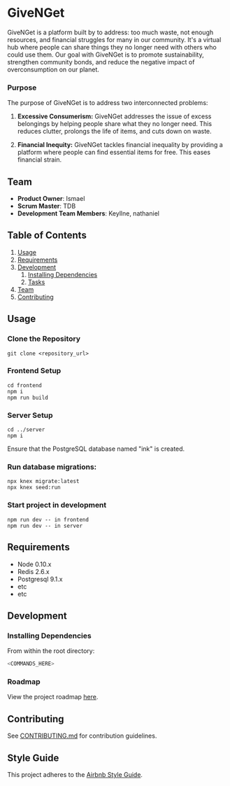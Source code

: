 # GiveNGet

GiveNGet is a platform built by to address: too much waste, not enough resources, and financial struggles for many in our community. It's a virtual hub where people can share things they no longer need with others who could use them. Our goal with GiveNGet is to promote sustainability, strengthen community bonds, and reduce the negative impact of overconsumption on our planet.

### Purpose
The purpose of GiveNGet is to address two interconnected problems:

1. **Excessive Consumerism:** GiveNGet addresses the issue of excess belongings by helping people share what they no longer need. This reduces clutter, prolongs the life of items, and cuts down on waste.

2. **Financial Inequity:** GiveNGet tackles financial inequality by providing a platform where people can find essential items for free. This eases financial strain.

## Team

  - __Product Owner__: Ismael
  - __Scrum Master__: TDB
  - __Development Team Members__: Keyllne, nathaniel

## Table of Contents

1. [Usage](#Usage)
1. [Requirements](#requirements)
1. [Development](#development)
    1. [Installing Dependencies](#installing-dependencies)
    1. [Tasks](#tasks)
1. [Team](#team)
1. [Contributing](#contributing)

## Usage

### Clone the Repository

```
git clone <repository_url>
```

### Frontend Setup
```
cd frontend
npm i
npm run build
```

### Server Setup
```
cd ../server
npm i
```
Ensure that the PostgreSQL database named "ink" is created.

### Run database migrations:
```
npx knex migrate:latest
npx knex seed:run
```

### Start project in development
```
npm run dev -- in frontend
npm run dev -- in server
```



## Requirements

- Node 0.10.x
- Redis 2.6.x
- Postgresql 9.1.x
- etc
- etc

## Development

### Installing Dependencies

From within the root directory:

```sh
<COMMANDS_HERE>
```

### Roadmap

View the project roadmap [here](LINK_TO_PROJECTS_TAB).


## Contributing

See [CONTRIBUTING.md](CONTRIBUTING.md) for contribution guidelines.


## Style Guide

This project adheres to the [Airbnb Style Guide](https://github.com/airbnb/javascript).
